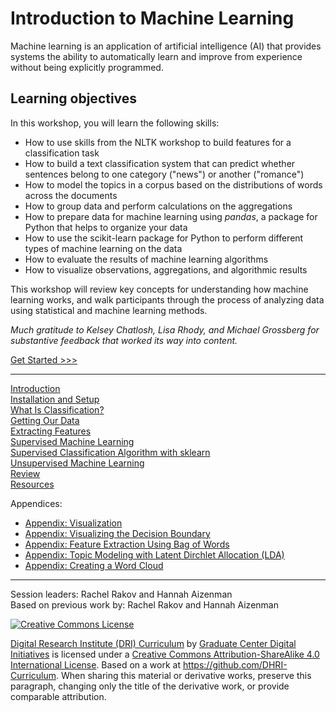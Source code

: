 # Introduction to Machine Learning

Machine learning is an application of artificial intelligence (AI) that provides systems the ability to automatically learn and improve from experience without being explicitly programmed.

## Learning objectives
In this workshop, you will learn the following skills:
- How to use skills from the NLTK workshop to build features for a classification task
- How to build a text classification system that can predict whether sentences belong to one category ("news") or another ("romance")
- How to model the topics in a corpus based on the distributions of words across the documents
- How to group data and perform calculations on the aggregations
- How to prepare data for machine learning using *pandas*, a package for Python that helps to organize your data
- How to use the scikit-learn package for Python to perform different types of machine learning on the data
- How to evaluate the results of machine learning algorithms
- How to visualize observations, aggregations, and algorithmic results

This workshop will review key concepts for understanding how machine learning works, and walk participants through the process of analyzing data using statistical and machine learning methods. 

_Much gratitude to Kelsey Chatlosh, Lisa Rhody, and Michael Grossberg for substantive feedback that worked its way into content._

[Get Started >>>](sections/01-introduction.md)

-----

[Introduction](sections/01-introduction.md)  
[Installation and Setup](sections/02-installation.md)  
[What Is Classification?](sections/03-classification.md)  
[Getting Our Data](sections/04-data.md)  
[Extracting Features](sections/05-features.md)  
[Supervised Machine Learning](sections/06-supervised.md)  
[Supervised Classification Algorithm with sklearn](sections/07-supervised_classification.md)  
[Unsupervised Machine Learning](sections/08-unsupervised.md)  
[Review](sections/09-review.md)  
[Resources](sections/10-resources.md)

Appendices:
- [Appendix: Visualization](sections/a01-visualize.md)
- [Appendix: Visualizing the Decision Boundary](sections/a02-decision_boundary.md) 
- [Appendix: Feature Extraction Using Bag of Words](sections/a03-bag_of_words.md)
- [Appendix: Topic Modeling with Latent Dirchlet Allocation (LDA)](sections/a04-lda.md)
- [Appendix: Creating a Word Cloud](sections/a05-word_cloud.md)


-----

Session leaders: Rachel Rakov and Hannah Aizenman  
Based on previous work by: Rachel Rakov and Hannah Aizenman 

[![Creative Commons License](https://i.creativecommons.org/l/by-sa/4.0/88x31.png)](http://creativecommons.org/licenses/by-sa/4.0/)

[Digital Research Institute (DRI) Curriculum](http://purl.org/dc/terms/) by [Graduate Center Digital Initiatives](https://gcdi.commons.gc.cuny.edu/) is licensed under a [Creative Commons Attribution-ShareAlike 4.0 International License](http://creativecommons.org/licenses/by-sa/4.0/). Based on a work at <https://github.com/DHRI-Curriculum>. When sharing this material or derivative works, preserve this paragraph, changing only the title of the derivative work, or provide comparable attribution.
